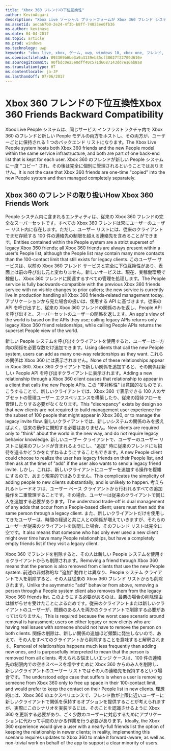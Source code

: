 ```yaml
---
title: "Xbox 360 フレンドの下位互換性"
author: KevinAsgari
description: "Xbox Live ソーシャル プラットフォームが Xbox 360 フレンド システムとの下位互換性を実現している方法について説明します。"
ms.assetid: aeca67b0-2e24-4f3b-b8ff-74823ee0fb36
ms.author: kevinasg
ms.date: 04-04-2017
ms.topic: article
ms.prod: windows
ms.technology: uwp
keywords: "xbox live, xbox, ゲーム, uwp, windows 10, xbox one, フレンド, xbox 360, ソーシャル プラットフォーム, people システム"
ms.openlocfilehash: 093369b6be3a9a3139eb35cf38627f22709d610e
ms.sourcegitcommit: 90fbdc0e25e0dff40c571d6687143dd7e16ab8a8
ms.translationtype: HT
ms.contentlocale: ja-JP
ms.lasthandoff: 07/06/2017
---
```

# <a name="xbox-360-friends-backward-compatibility"></a><span data-ttu-id="55e76-104">Xbox 360 フレンドの下位互換性</span><span class="sxs-lookup"><span data-stu-id="55e76-104">Xbox 360 Friends Backward Compatibility</span></span>

<span data-ttu-id="55e76-105">Xbox Live People システムは、同じサービス インフラストラクチャ内で Xbox 360 のフレンドと新しい People モデルの両方をホストし、その両方が、ユーザーごとに保持される 1 つのバックエンド リストになります。</span><span class="sxs-lookup"><span data-stu-id="55e76-105">The Xbox Live People system hosts both Xbox 360 friends and the new People model within the same service infrastructure, and both are part of one back-end list that is kept for each user.</span></span> <span data-ttu-id="55e76-106">Xbox 360 のフレンドが新しい People システムに一度 "コピー" され、その後は完全に個別に管理されるということではありません。</span><span class="sxs-lookup"><span data-stu-id="55e76-106">It is not the case that Xbox 360 friends are one-time "copied" into the new People system and then managed completely separately.</span></span>

## <a name="how-xbox-360-friends-work"></a><span data-ttu-id="55e76-107">Xbox 360 のフレンドの取り扱い</span><span class="sxs-lookup"><span data-stu-id="55e76-107">How Xbox 360 Friends Work</span></span>

<span data-ttu-id="55e76-108">People システム内に含まれるエンティティは、従来の Xbox 360 フレンドの完全なスーパーセットです。すべての Xbox 360 フレンドは常にユーザーのユーザー リスト内に存在します。ただし、ユーザー リストには、従来のクライアントでまだ存続する 100 件の連絡先の制限を超える連絡先を含めることができます。</span><span class="sxs-lookup"><span data-stu-id="55e76-108">Entities contained within the People system are a strict superset of legacy Xbox 360 friends; all Xbox 360 friends are always present within a user's People list, although the People list may contain many more contacts than the 100-contact limit that still exists for legacy clients.</span></span> <span data-ttu-id="55e76-109">このユーザー サービスは、以前の Xbox 360 フレンド サービスと完全に下位互換性があり、表面上は前の呼び出し元と変わりません。新しいサービスは、現在、実稼働環境で稼働し、Xbox 360 フレンドに関連するすべての管理を処理します。</span><span class="sxs-lookup"><span data-stu-id="55e76-109">The People service is fully backwards-compatible with the previous Xbox 360 friends service with no visible changes to prior callers; the new service is currently live in production handling all Xbox 360 friends-related management today.</span></span> <span data-ttu-id="55e76-110">アプリケーションから見た場合の扱いは、使用する API に基づきます。従来の API を呼び出すと、従来の Xbox 360 フレンドの関係のみを返し、People API を呼び出すと、スーパーセットのユーザーの関係を返します。</span><span class="sxs-lookup"><span data-stu-id="55e76-110">An app's view of the world is based on the APIs they use; calling legacy APIs returns only legacy Xbox 360 friend relationships, while calling People APIs returns the superset People view of the world.</span></span>

<span data-ttu-id="55e76-111">新しい People システムを呼び出すクライアントを使用すると、ユーザーは一方向の関係を必要な数だけ追加できます。</span><span class="sxs-lookup"><span data-stu-id="55e76-111">Using clients that call the new People system, users can add as many one-way relationships as they want.</span></span> <span data-ttu-id="55e76-112">これらの関係は Xbox 360 には表示されません。</span><span class="sxs-lookup"><span data-stu-id="55e76-112">None of these relationships appear in Xbox 360.</span></span> <span data-ttu-id="55e76-113">Xbox 360 クライアントで新しい関係を追加すると、その関係は新しい People API を呼び出すクライアントに表示されます。</span><span class="sxs-lookup"><span data-stu-id="55e76-113">Adding a new relationship through a Xbox 360 client causes that relationship to appear in a client that calls the new People APIs.</span></span> <span data-ttu-id="55e76-114">この "非対称性" は意図的なものです。こうすることで、新しいクライアントでは、Xbox 360 で表示できる 100 人のサブセットの管理ユーザー エクスペリエンスを構築したり、従来の招待フローを管理したりする必要がなくなります。</span><span class="sxs-lookup"><span data-stu-id="55e76-114">This "discrepancy" exists by design so that new clients are not required to build management user experience for the subset of 100 people that might appear in Xbox 360, or to manage the legacy invite flow.</span></span> <span data-ttu-id="55e76-115">新しいクライアントでは、新しいシステムの関係のみを扱えばよく、従来の動作に関知する必要はありません。</span><span class="sxs-lookup"><span data-stu-id="55e76-115">New clients are required only to "think" about the world in the new way, and do not require legacy behavior knowledge.</span></span> <span data-ttu-id="55e76-116">新しいユーザー クライアントで、ユーザーのユーザー リストに従来のフレンドが含まれるようにし、"追加" 時に従来のフレンドにも招待を送るかどうかをたずねるようにすることもできます。</span><span class="sxs-lookup"><span data-stu-id="55e76-116">A new People client could choose to realize the user has legacy friends on their People list, and then ask at the time of "add" if the user also wants to send a legacy friend invite.</span></span> <span data-ttu-id="55e76-117">しかし、これは、新しいクライアントにユーザーを追加する操作を複雑にするので、あまり現実的ではありません。</span><span class="sxs-lookup"><span data-stu-id="55e76-117">This complicates the simplicity of adding people to new clients substantially, and is unlikely to happen.</span></span> <span data-ttu-id="55e76-118">考えられるトレードオフは、ユーザー ベース クライアントから行われるすべての追加操作を二重管理することです。その場合、ユーザーは従来のクライアントで同じ人を追加する必要があります。</span><span class="sxs-lookup"><span data-stu-id="55e76-118">The understood trade-off is dual management of any adds that occur from a People-based client; users must then add the same person through a legacy client.</span></span> <span data-ttu-id="55e76-119">また、新しいクライアントだけを使用してきたユーザーは、時間の経過と共に人との関係が増えていきますが、それらのユーザーが従来のクライアントを訪問した場合、そのフレンド リストは完全に空です。</span><span class="sxs-lookup"><span data-stu-id="55e76-119">It also means that someone who has only ever used a new client might over time have many People relationships, but have a completely empty friends list if they visit a legacy client.</span></span>

<span data-ttu-id="55e76-120">Xbox 360 でフレンドを削除すると、その人は新しい People システムを使用するクライアントからも削除されます。</span><span class="sxs-lookup"><span data-stu-id="55e76-120">Removing a friend through Xbox 360 means that the person is also removed from clients that use the new People system.</span></span> <span data-ttu-id="55e76-121">前述の非対称的な "追加" 動作とは異なり、People システム クライアントで人を削除すると、その人は従来の Xbox 360 フレンド リストからも削除されます。</span><span class="sxs-lookup"><span data-stu-id="55e76-121">Unlike the asymmetric "add" behavior from above, removing a person through a People system client also removes them from the legacy Xbox 360 friends list.</span></span> <span data-ttu-id="55e76-122">このようにする必要があるのは、最悪の場合の削除理由は嫌がらせを受けたことによるためです。従来のクライアントまたは新しいクライアントのユーザーが、問題のある人を両方のクライアントで削除する必要があってはなりません。</span><span class="sxs-lookup"><span data-stu-id="55e76-122">This is required because the worst case scenario around removal is harassment; users on either legacy or new clients who are having real issues with someone should not have to remove the person on both clients.</span></span> <span data-ttu-id="55e76-123">関係の削除は、新しい関係の追加ほど頻繁に発生しないので、あえて、その人をすべてのクライアントから削除することを意味すると解釈されます。</span><span class="sxs-lookup"><span data-stu-id="55e76-123">Removal of relationships happens much less frequently than adding new ones, and is purposefully interpreted to mean that the person is removed from all clients.</span></span> <span data-ttu-id="55e76-124">考えられる悩ましいエッジ ケースは、100 件の連絡先の制限内での空きスペースを増やすために Xbox 360 からのみ人を削除し、新しいクライアントのユーザー リストではその人の連絡先を保持するという場合です。</span><span class="sxs-lookup"><span data-stu-id="55e76-124">The understood edge case that suffers is when a user is removing someone from Xbox 360 only to free up space in their 100-contact limit, and would prefer to keep the contact on their People list in new clients.</span></span> <span data-ttu-id="55e76-125">理想的には、Xbox 360 のエクスペリエンスで、フレンド数が上限に近いユーザーに新しいクライアントで関係を保持するオプションを提供することが考えられますが、実際にこのシナリオを実装するには、そのことを認識させるように Xbox 360 を更新する必要があり、ごく少数のユーザーに対応するためにアプリケーションに代わって手間のかかる作業を行う必要があります。</span><span class="sxs-lookup"><span data-stu-id="55e76-125">Ideally, the Xbox 360 experience would give a user with a nearly-full friends list the option of keeping the relationship in newer clients; in reality, implementing this scenario requires updates to Xbox 360 to make it forward-aware, as well as non-trivial work on behalf of the app to support a clear minority of users.</span></span>
